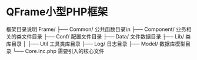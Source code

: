 # QFrame小型PHP框架

框架目录说明
Frame/
  ├── Common/ 公共函数目录\n
  ├── Component/ 业务相关的类文件目录
  ├── Conf/ 配置文件目录
  ├── Data/ 文件数据目录
  ├── Lib/ 类库目录
  │   ├── Util 工具类库目录
  ├── Log/ 日志目录
  ├── Model/ 数据库模型目录
  └── Core.inc.php 需要引入的核心文件
